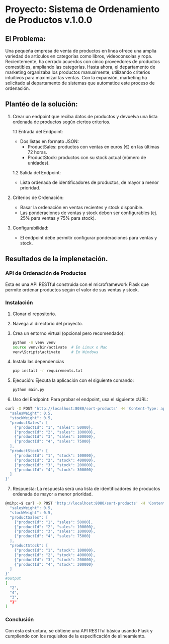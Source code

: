 # Proyecto: Sistema de Ordenamiento de Productos v.1.0.0

## El Problema:
Una pequeña empresa de venta de productos en línea ofrece una amplia variedad de artículos en categorías como libros, videoconsolas y ropa. Recientemente, ha cerrado acuerdos con cinco proveedores de productos comestibles, ampliando las categorías. Hasta ahora, el departamento de marketing organizaba los productos manualmente, utilizando criterios intuitivos para maximizar las ventas. Con la expansión, marketing ha solicitado al departamento de sistemas que automatice este proceso de ordenación.

## Plantéo de la solución:
   1. Crear un endpoint que reciba datos de productos y devuelva una
     lista ordenada de productos según ciertos criterios.

        1.1 Entrada del Endpoint:
        - Dos listas en formato JSON:
            * ProductSales: productos con ventas en euros (€) en las
                últimas 72 horas.
            * ProductStock: productos con su stock actual
                (número de unidades).

        1.2 Salida del Endpoint:
        - Lista ordenada de identificadores de productos, de mayor a menor
            prioridad.

   2. Criterios de Ordenación:
        - Basar la ordenación en ventas recientes y stock disponible.
        - Las ponderaciones de ventas y stock deben ser configurables (ej. 25% para ventas y 75% para stock).

   3. Configurabilidad:
        - El endpoint debe permitir configurar ponderaciones para ventas y stock.

## Resultados de la implenetación.

### API de Ordenación de Productos

Esta es una API RESTful construida con el microframework Flask que permite ordenar productos según el valor de sus ventas y stock. 

### Instalación

1. Clonar el repositorio.
2. Navega al directorio del proyecto.
3. Crea un entorno virtual (opcional pero recomendado):
   ```bash
   python -m venv venv
   source venv/bin/activate  # En Linux o Mac
   venv\Scripts\activate     # En Windows

4. Instala las dependencias

    ```bash 
    pip install -r requirements.txt
    ```
5. Ejecución: Ejecuta la aplicación con el siguiente comando:
    ```bash 
    python main.py
    ```

6. Uso del Endpoint: Para probar el endpoint, usa el siguiente cURL:

```bash 
curl -X POST 'http://localhost:8080/sort-products' -H 'Content-Type: application/json' -d '{
  "salesWeight": 0.5,
  "stockWeight": 0.5,
  "productSales": [
    {"productId": "1", "sales": 50000},
    {"productId": "2", "sales": 100000},
    {"productId": "3", "sales": 100000},
    {"productId": "4", "sales": 75000}
  ],
  "productStock": [
    {"productId": "1", "stock": 100000},
    {"productId": "2", "stock": 400000},
    {"productId": "3", "stock": 200000},
    {"productId": "4", "stock": 300000}
  ]
}'
```
7. Respuesta: La respuesta será una lista de identificadores de productos ordenada de mayor a menor prioridad.

```bash
@mihp:~$ curl -X POST 'http://localhost:8080/sort-products' -H 'Content-Type: application/json' -d '{
  "salesWeight": 0.5,
  "stockWeight": 0.5,
  "productSales": [
    {"productId": "1", "sales": 50000},
    {"productId": "2", "sales": 100000},
    {"productId": "3", "sales": 100000},
    {"productId": "4", "sales": 75000}
  ],
  "productStock": [
    {"productId": "1", "stock": 100000},
    {"productId": "2", "stock": 400000},
    {"productId": "3", "stock": 200000},
    {"productId": "4", "stock": 300000}
  ]
}'
#output
[
  "2",
  "4",
  "3",
  "1"
]
```

### Conclusión

Con esta estructura, se obtiene una API RESTful básica usando Flask y cumpliendo con los requisitos de la especificación de alineamiento. 

